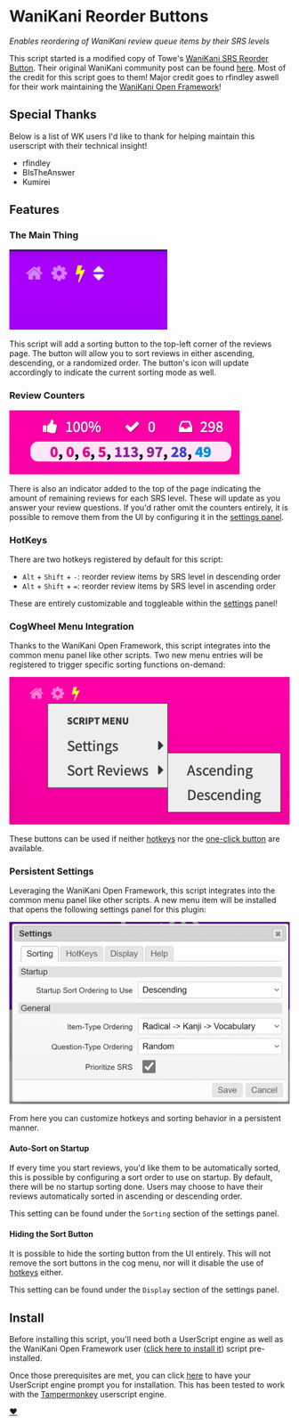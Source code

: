 # WaniKani Reorder Buttons

_Enables reordering of WaniKani review queue items by their SRS levels_


This script started is a modified copy of Towe's
[WaniKani SRS Reorder Button](https://greasyfork.org/en/scripts/29673-wanikani-srs-reorder-button).
Their original WaniKani community post can be found
[here](https://community.wanikani.com/t/wanikani-srs-reorder-button/17880). Most
of the credit for this script goes to them! Major credit goes to rfindley aswell
for their work maintaining the [WaniKani Open
Framework](https://github.com/rfindley/wanikani-open-framework)!

## Special Thanks

Below is a list of WK users I'd like to thank for helping maintain this
userscript with their technical insight!

- rfindley
- BIsTheAnswer
- Kumirei

## Features

### The Main Thing

![Buttons](ordering-button.png)

This script will add a sorting button to the top-left corner of the reviews
page. The button will allow you to sort reviews in either ascending, descending,
or a randomized order. The button's icon will update accordingly to indicate the
current sorting mode as well.

### Review Counters

![Counters](review-counters.png)

There is also an indicator added to the top of the page indicating the amount of
remaining reviews for each SRS level. These will update as you answer your
review questions. If you'd rather omit the counters entirely, it is possible to
remove them from the UI by configuring it in the [settings
panel](#persistent-settings).

### HotKeys

There are two hotkeys registered by default for this script:

- `Alt` + `Shift` + `-`: reorder review items by SRS level in descending order
- `Alt` + `Shift` + `=`: reorder review items by SRS level in ascending order

These are entirely customizable and toggleable within the
[settings](#persistent-settings) panel!

### CogWheel Menu Integration

Thanks to the WaniKani Open Framework, this script integrates into the common
menu panel like other scripts. Two new menu entries will be registered to
trigger specific sorting functions on-demand:

![CogWheel Buttons](cogwheel-buttons.png)

These buttons can be used if neither [hotkeys](#hotkeys) nor the [one-click
button](#the-main-thing) are available.

### Persistent Settings

Leveraging the WaniKani Open Framework, this script integrates into the common
menu panel like other scripts. A new menu item will be installed that opens the
following settings panel for this plugin:

![Settings](settings.png)

From here you can customize hotkeys and sorting behavior in a persistent manner.

#### Auto-Sort on Startup

If every time you start reviews, you'd like them to be automatically sorted,
this is possible by configuring a sort order to use on startup. By default,
there will be no startup sorting done. Users may choose to have their reviews
automatically sorted in ascending or descending order.

This setting can be found under the `Sorting` section of the settings panel.

#### Hiding the Sort Button

It is possible to hide the sorting button from the UI entirely. This will
not remove the sort buttons in the cog menu, nor will it disable the use of
[hotkeys](#hotkeys) either.

This setting can be found under the `Display` section of the settings panel.

## Install

Before installing this script, you'll need both a UserScript engine as well as
the WaniKani Open Framework user ([click here to install
it](https://greasyfork.org/en/scripts/38582-wanikani-open-framework)) script
pre-installed.

Once those prerequisites are met, you can click
[here](https://github.com/loksonarius/wanikani-userscripts/raw/master/wanikani-reorder-buttons/script.user.js)
to have your UserScript engine prompt you for installation. This has been tested
to work with the [Tampermonkey](https://tampermonkey.net) userscript engine.

[:heart:](https://github.com/loksonarius/wanikani-userscripts)
